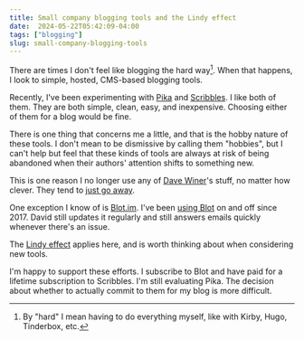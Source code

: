 ```yaml
---
title: Small company blogging tools and the Lindy effect
date:  2024-05-22T05:42:09-04:00
tags: ["blogging"]
slug: small-company-blogging-tools
---
```


There are times I don't feel like blogging the hard way[^hard]. When that happens, I look to simple, hosted, CMS-based blogging tools.

Recently, I've been experimenting with [Pika](https://pika.page) and [Scribbles](https://scribbles.page). I like both of them. They are both simple, clean, easy, and inexpensive. Choosing either of them for a blog would be fine.

There is one thing that concerns me a little, and that is the hobby nature of these tools. I don't mean to be dismissive by calling them "hobbies", but I can't help but feel that these kinds of tools are always at risk of being abandoned when their authors' attention shifts to something new.

This is one reason I no longer use any of [Dave Winer](https://scripting.com)'s stuff, no matter how clever. They tend to [just go away](http://fargo.io/).

One exception I know of is [Blot.im](https://blot.im). I've been [using Blot](https://baty.blog) on and off since 2017. David still updates it regularly and still answers emails quickly whenever there's an issue.

The [Lindy effect](https://en.wikipedia.org/wiki/Lindy_effect) applies here, and is worth thinking about when considering new tools.

I'm happy to support these efforts. I subscribe to Blot and have paid for a lifetime subscription to Scribbles. I'm still evaluating Pika. The decision about whether to actually commit to them for my blog is more difficult.



[^hard]: By "hard" I mean having to do everything myself, like with Kirby, Hugo, Tinderbox, etc.

